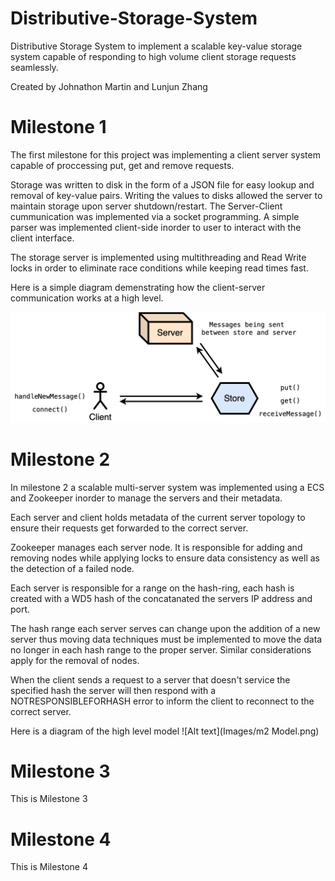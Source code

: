 # Distributive-Storage-System
Distributive Storage System to implement a scalable key-value storage system capable of responding to high volume client storage requests seamlessly.

Created by Johnathon Martin and Lunjun Zhang
# Milestone 1
The first milestone for this project was implementing a client server system capable of proccessing put, get and remove requests.

Storage was written to disk in the form of a JSON file for easy lookup and removal of key-value pairs.  Writing the values to disks allowed the server to maintain storage upon server shutdown/restart.  The Server-Client cummunication was implemented via a socket programming.  A simple parser was implemented client-side inorder to user to interact with the client interface.

The storage server is implemented using multithreading and Read Write locks in order to eliminate race conditions while keeping read times fast.

Here is a simple diagram demenstrating how the client-server communication works at a high level.

![Alt text](Images/m1-1.png)

# Milestone 2
In milestone 2 a scalable multi-server system was implemented using a ECS and Zookeeper inorder to manage the servers and their metadata.

Each server and client holds metadata of the current server topology to ensure their requests get forwarded to the correct server.

Zookeeper manages each server node.  It is responsible for adding and removing nodes while applying locks to ensure data consistency as well as the detection of a failed node.

Each server is responsible for a range on the hash-ring, each hash is created with a WD5 hash of the concatanated the servers IP address and port.

The hash range each server serves can change upon the addition of a new server thus moving data techniques must be implemented to move the data no longer in each hash range to the proper server.  Similar considerations apply for the removal of nodes.

When the client sends a request to a server that doesn't service the specified hash the server will then respond with a NOTRESPONSIBLEFORHASH error to inform the client to reconnect to the correct server.

Here is a diagram of the high level model
![Alt text](Images/m2 Model.png)
# Milestone 3
This is Milestone 3
# Milestone 4
This is Milestone 4
